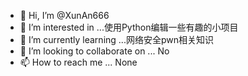 - 👋 Hi, I’m @XunAn666
- 👀 I’m interested in ...使用Python编辑一些有趣的小项目
- 🌱 I’m currently learning ...网络安全pwn相关知识
- 💞️ I’m looking to collaborate on ... No
- 📫 How to reach me ... None

<!---
XunAn666/XunAn666 is a ✨ special ✨ repository because its `README.md` (this file) appears on your GitHub profile.
You can click the Preview link to take a look at your changes.
--->

